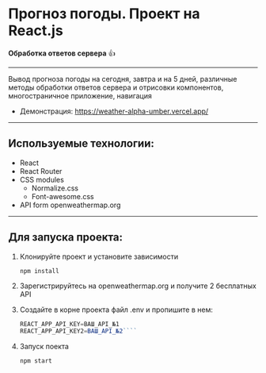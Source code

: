 # Прогноз погоды. Проект на React.js
**Обработка ответов сервера** 👍
___
Вывод прогноза погоды на сегодня, завтра и на 5 дней, различные методы обработки ответов сервера и отрисовки компонентов, многостраничное приложение, навигация
+ Демонстрация: https://weather-alpha-umber.vercel.app/
___
## Используемые технологии:
+ React
+ React Router
+ CSS modules
    + Normalize.css
    + Font-awesome.css
+ API form openweathermap.org
___
## Для запуска проекта:
1. Клонируйте проект и установите зависимости

   `npm install`
3. Зарегистрируйтесь на openweathermap.org и получите 2 бесплатных API
4. Создайте в корне проекта файл .env и пропишите в нем:
   ```javascript
   REACT_APP_API_KEY=ВАШ_API_№1
   REACT_APP_API_KEY2=ВАШ_API_№2````
5. Запуск поекта

   `npm start`
